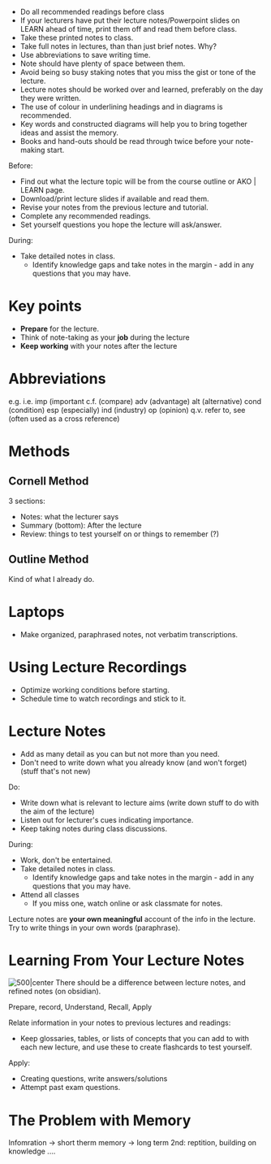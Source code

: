 - Do all recommended readings before class
- If your lecturers have put their lecture notes/Powerpoint slides on LEARN ahead of time, print them off and read them before class.
- Take these printed notes to class.
- Take full notes in lectures, than than just brief notes.
	Why?
- Use abbreviations to save writing time.
- Note should have plenty of space between them.
- Avoid being so busy staking notes that you miss the gist or tone of the lecture.
- Lecture notes should be worked over and learned, preferably on the day they were written.
- The use of colour in underlining headings and in diagrams is recommended.
- Key words and constructed diagrams will help you to bring together ideas and assist the memory.
- Books and hand-outs should be read through twice before your note-making start.

Before:
- Find out what the lecture topic will be from the course outline or AKO | LEARN page.
- Download/print lecture slides if available and read them.
- Revise your notes from the previous lecture and tutorial.
- Complete any recommended readings.
- Set yourself questions you hope the lecture will ask/answer.

During:
- Take detailed notes in class.
	- Identify knowledge gaps and take notes in the margin - add in any questions that you may have.
# Key points
- **Prepare** for the lecture.
- Think of note-taking as your **job** during the lecture
- **Keep working** with your notes after the lecture
# Abbreviations
e.g.
i.e.
imp (important
c.f. (compare)
adv (advantage)
alt (alternative)
cond (condition)
esp (especially)
ind (industry)
op (opinion)
q.v. refer to, see (often used as a cross reference)
# Methods
## Cornell Method
3 sections:
- Notes: what the lecturer says
- Summary (bottom): After the lecture
- Review: things to test yourself on or things to remember (?)
## Outline Method
Kind of what I already do.
# Laptops
- Make organized, paraphrased notes, not verbatim transcriptions.
# Using Lecture Recordings
- Optimize working conditions before starting.
- Schedule time to watch recordings and stick to it.
# Lecture Notes
- Add as many detail as you can but not more than you need.
- Don't need to write down what you already know (and won't forget) (stuff that's not new)

Do:
- Write down what is relevant to lecture aims (write down stuff to do with the aim of the lecture)
- Listen out for lecturer's cues indicating importance.
- Keep taking notes during class discussions.

During:
- Work, don't be entertained.
- Take detailed notes in class.
	- Identify knowledge gaps and take notes in the margin - add in any questions that you may have.
- Attend all classes
	- If you miss one, watch online or ask classmate for notes.

Lecture notes are **your own meaningful** account of the info in the lecture. Try to write things in your own words (paraphrase).

# Learning From Your Lecture Notes
![500|center](note-taking-process.excalidraw)
There should be a difference between lecture notes, and refined notes (on obsidian).

Prepare, record, Understand, Recall, Apply


Relate information in your notes to previous lectures and readings:
- Keep glossaries, tables, or lists of concepts that you can add to with each new lecture, and use these to create flashcards to test yourself.

Apply:
- Creating questions, write answers/solutions
- Attempt past exam questions.
# The Problem with Memory
Infomration -> short therm memory -> long term
2nd: reptition, building on knowledge ....